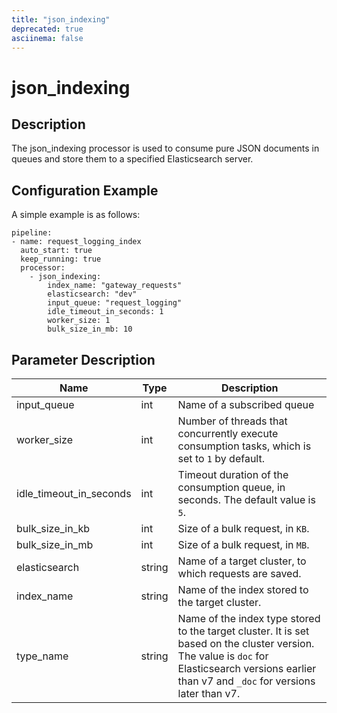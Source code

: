 ```yaml
---
title: "json_indexing"
deprecated: true
asciinema: false
---
```


# json_indexing

## Description

The json_indexing processor is used to consume pure JSON documents in queues and store them to a specified Elasticsearch server.

## Configuration Example

A simple example is as follows:

```
pipeline:
- name: request_logging_index
  auto_start: true
  keep_running: true
  processor:
    - json_indexing:
        index_name: "gateway_requests"
        elasticsearch: "dev"
        input_queue: "request_logging"
        idle_timeout_in_seconds: 1
        worker_size: 1
        bulk_size_in_mb: 10
```

## Parameter Description

| Name                    | Type   | Description                                                                                                                                                                                       |
| ----------------------- | ------ | ------------------------------------------------------------------------------------------------------------------------------------------------------------------------------------------------- |
| input_queue             | int    | Name of a subscribed queue                                                                                                                                                                        |
| worker_size             | int    | Number of threads that concurrently execute consumption tasks, which is set to `1` by default.                                                                                                    |
| idle_timeout_in_seconds | int    | Timeout duration of the consumption queue, in seconds. The default value is `5`.                                                                                                                  |
| bulk_size_in_kb         | int    | Size of a bulk request, in `KB`.                                                                                                                                                                  |
| bulk_size_in_mb         | int    | Size of a bulk request, in `MB`.                                                                                                                                                                  |
| elasticsearch           | string | Name of a target cluster, to which requests are saved.                                                                                                                                            |
| index_name              | string | Name of the index stored to the target cluster.                                                                                                                                                   |
| type_name               | string | Name of the index type stored to the target cluster. It is set based on the cluster version. The value is `doc` for Elasticsearch versions earlier than v7 and `_doc` for versions later than v7. |
